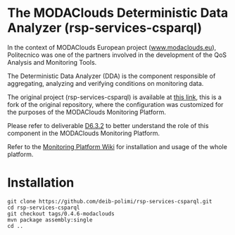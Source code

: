 The MODAClouds Deterministic Data Analyzer (rsp-services-csparql)
===========

In the context of MODAClouds European project (www.modaclouds.eu), Politecnico was
one of the partners involved in the development of the QoS Analysis and Monitoring Tools.

The Deterministic Data Analyzer (DDA) is the component responsible of aggregating, analyzing and verifying
conditions on monitoring data.

The original project (rsp-services-csparql) is available at [this link](https://github.com/streamreasoning/rsp-services-csparql),
this is a fork of the original repository, where the configuration was customized for the purposes of the MODAClouds Monitoring Platform.

Please refer to deliverable [D6.3.2](http://www.modaclouds.eu/publications/public-deliverables/) 
to better understand the role of this component in the MODAClouds Monitoring Platform.

Refer to the [Monitoring Platform Wiki](https://github.com/deib-polimi/modaclouds-monitoring-manager/wiki) for installation and usage of the whole platform.

# Installation

```
git clone https://github.com/deib-polimi/rsp-services-csparql.git
cd rsp-services-csparql
git checkout tags/0.4.6-modaclouds
mvn package assembly:single
cd ..
```

